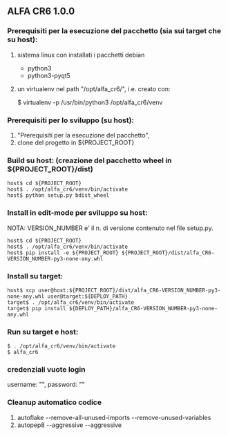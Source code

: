 ## ALFA CR6 1.0.0 

### Prerequisiti per la esecuzione del pacchetto (sia sui target che su host):

1. sistema linux con installati i pacchetti debian 
    * python3
    * python3-pyqt5

2. un virtualenv nel path "/opt/alfa_cr6/", i.e. creato con:

    $ virtualenv -p /usr/bin/python3 /opt/alfa_cr6/venv

### Prerequisiti per lo sviluppo (su host):
    
1. "Prerequisiti per la esecuzione del pacchetto",
2. clone del progetto in ${PROJECT_ROOT}

### Build su host: (creazione del pacchetto wheel in ${PROJECT_ROOT}/dist)

    host$ cd ${PROJECT_ROOT}
    host$ . /opt/alfa_cr6/venv/bin/activate
    host$ python setup.py bdist_wheel

### Install in edit-mode per sviluppo su host:

NOTA: VERSION_NUMBER e' il n. di versione contenuto nel file setup.py.

    host$ cd ${PROJECT_ROOT}
    host$ . /opt/alfa_cr6/venv/bin/activate
    host$ pip install -e ${PROJECT_ROOT} ${PROJECT_ROOT}/dist/alfa_CR6-VERSION_NUMBER-py3-none-any.whl

### Install su target:

    host$ scp user@host:${PROJECT_ROOT}/dist/alfa_CR6-VERSION_NUMBER-py3-none-any.whl user@target:${DEPLOY_PATH}
    target$ . /opt/alfa_cr6/venv/bin/activate
    target$ pip install ${DEPLOY_PATH}/alfa_CR6-VERSION_NUMBER-py3-none-any.whl

### Run su target e host:

    $ . /opt/alfa_cr6/venv/bin/activate
    $ alfa_cr6

### credenziali vuote login

username: "", password: ""

### Cleanup automatico codice

1. autoflake <files> --remove-all-unused-imports --remove-unused-variables
2. autopep8 <files> --aggressive --aggressive
